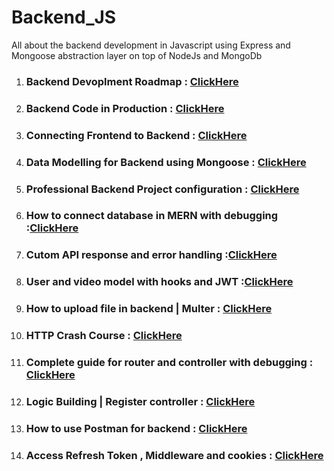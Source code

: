 # Backend_JS
All about the backend development in Javascript using Express and Mongoose abstraction layer on top of NodeJs and MongoDb 

1. ### Backend Devoplment Roadmap : [ClickHere](./lec1/README.md)
2. ### Backend Code in Production  : [ClickHere](./lec2/readme.md)
3. ### Connecting Frontend to Backend : [ClickHere](./lec2_1/readme.md)
4. ### Data Modelling for Backend using Mongoose : [ClickHere](./lec4_5/readme.md)
5. ### Professional Backend Project configuration : [ClickHere](./lec6/readme.md)
6. ### How to connect database in MERN with debugging :[ClickHere](./lec7/readme.md)
7. ### Cutom API response and error handling :[ClickHere](./lec8/readme.md)
8. ### User and video model with hooks and JWT :[ClickHere](./lec9/readme.md)
9.  ### How to upload file in backend | Multer : [ClickHere](./lec10/readme.md)
10. ### HTTP Crash Course : [ClickHere](./lec10_1/readme.md)
11. ###  Complete guide for router and controller with debugging  : [ClickHere](./lec12/readme.md)
12. ###  Logic Building | Register controller : [ClickHere](./lec13/readme.md)
13. ### How to use Postman for backend : [ClickHere](./lec14/readme.md)
14. ### Access Refresh Token , Middleware and cookies : [ClickHere](./lec15/readme.md)